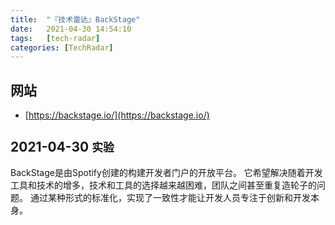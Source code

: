 ```yaml
---
title:  "『技术雷达』BackStage"
date:   2021-04-30 14:54:10
tags:   [tech-radar]
categories: [TechRadar]
---
```


## 网站

- [https://backstage.io/](https://backstage.io/)

## 2021-04-30 `实验`

BackStage是由Spotify创建的构建开发者门户的开放平台。 它希望解决随着开发工具和技术的增多，技术和工具的选择越来越困难，团队之间甚至重复造轮子的问题。
通过某种形式的标准化，实现了一致性才能让开发人员专注于创新和开发本身。


